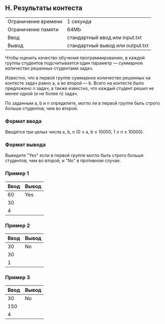 ## H. Результаты контеста

| | |
|------------|------------|
| Ограничение времени |	1 секунда |
| Ограничение памяти |	64Mb |
| Ввод |	стандартный ввод или input.txt |
| Вывод |	стандартный вывод или output.txt |

Чтобы оценить качество обучения программированию, в каждой группы студентов подсчитывается один параметр — суммарное количество решенных студентами задач.

Известно, что в первой группе суммарное количество решенных на контесте задач равно a, а во второй — b. Всего на контесте было предложено n задач, а также известно, что каждый студент решил не менее одной (и не более n) задач.

По заданным a, b и n определите, могло ли в первой группе быть строго больше студентов, чем во второй.

### Формат ввода
Вводятся три целых числа a, b, n (0 ≤ a, b ≤ 10000, 1 ≤ n ≤ 10000).

### Формат вывода
Выведите "Yes" если в первой группе могло быть строго больше студентов, чем во второй, и "No" в противном случае.

### Пример 1
| Ввод | Вывод |
| ---- | ----- |
| 60 | Yes |
| 30 |  |
| 4 |  |

### Пример 2
| Ввод | Вывод |
| ---- | ----- |
| 30 | No |
| 30 |  |
| 1 |  |

### Пример 3
| Ввод | Вывод |
| ---- | ----- |
| 30 | No |
| 150 |  |
| 4 |  |
